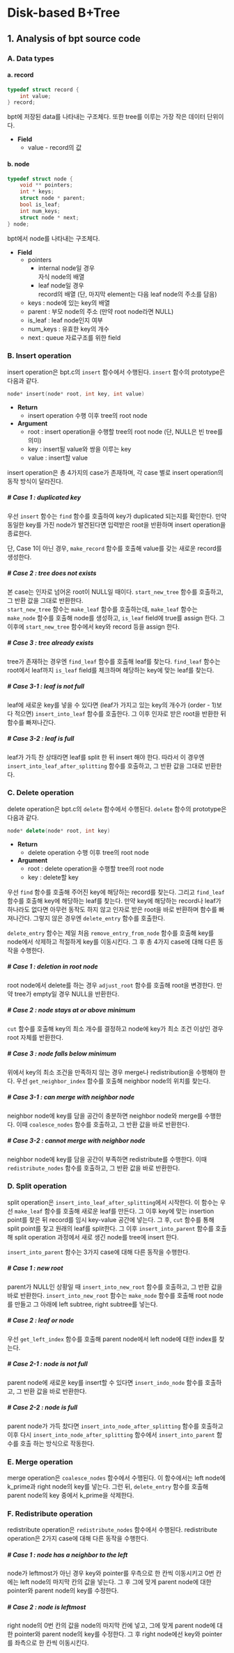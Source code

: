 # Disk-based B+Tree

## 1. Analysis of bpt source code
### A. Data types
#### a. record
``` c++
typedef struct record {
    int value;
} record;
```
bpt에 저장된 data를 나타내는 구조체다. 또한 tree를 이루는 가장 작은 데이터 단위이다.  
- **Field**
  - value - record의 값

#### b. node
``` c++
typedef struct node {
    void ** pointers;
    int * keys;
    struct node * parent;
    bool is_leaf;
    int num_keys;
    struct node * next;
} node;
```
bpt에서 node를 나타내는 구조체다.
- **Field**
  - pointers
    - internal node일 경우  
    자식 node의 배열
    - leaf node일 경우  
    record의 배열 (단, 마지막 element는 다음 leaf node의 주소를 담음)
  - keys : node에 있는 key의 배열
  - parent : 부모 node의 주소 (만약 root node라면 NULL)
  - is_leaf : leaf node인지 여부
  - num_keys : 유효한 key의 개수
  - next : queue 자료구조를 위한 field

### B. Insert operation
insert operation은 bpt.c의 `insert` 함수에서 수행된다. `insert` 함수의 prototype은 다음과 같다.
``` c++
node* insert(node* root, int key, int value)
```
- **Return**
  - insert operation 수행 이후 tree의 root node
- **Argument**
  - root : insert operation을 수행할 tree의 root node (단, NULL은 빈 tree를 의미)
  - key : insert될 value와 쌍을 이루는 key
  - value : insert할 value

insert operation은 총 4가지의 case가 존재하며, 각 case 별로 insert operation의 동작 방식이 달라진다.

##### # Case 1 : duplicated key
우선 `insert` 함수는 `find` 함수를 호출하여 key가 duplicated 되는지를 확인한다. 만약 동일한 key를 가진 node가 발견된다면 입력받은 root을 반환하며 insert operation을 종료한다.

단, Case 1이 아닌 경우, `make_record` 함수를 호출해 value를 갖는 새로운 record를 생성한다.

##### # Case 2 : tree does not exists
본 case는 인자로 넘어온 root이 NULL일 때이다. `start_new_tree` 함수를 호출하고, 그 반환 값을 그대로 반환한다.  
`start_new_tree` 함수는 `make_leaf` 함수를 호출하는데, `make_leaf` 함수는 `make_node` 함수를 호출해 node를 생성하고, `is_leaf` field에 true를 assign 한다. 그 이후에 `start_new_tree` 함수에서 key와 record 등을 assign 한다.

##### # Case 3 : tree already exists
tree가 존재하는 경우엔 `find_leaf` 함수를 호출해 leaf를 찾는다. `find_leaf` 함수는 root에서 leaf까지 `is_leaf` field를 체크하며 해당하는 key에 맞는 leaf를 찾는다.

##### # Case 3-1 : leaf is not full
leaf에 새로운 key를 넣을 수 있다면 (leaf가 가지고 있는 key의 개수가 (order - 1)보다 적으면) `insert_into_leaf` 함수를 호출한다. 그 이후 인자로 받은 root을 반환한 뒤 함수를 빠져나간다.

##### # Case 3-2 : leaf is full
leaf가 가득 찬 상태라면 leaf를 split 한 뒤 insert 해야 한다. 따라서 이 경우엔 `insert_into_leaf_after_splitting` 함수를 호출하고, 그 반환 값을 그대로 반환한다.

### C. Delete operation
delete operation은 bpt.c의 `delete` 함수에서 수행된다. `delete` 함수의 prototype은 다음과 같다.
``` c++
node* delete(node* root, int key)
```
- **Return**
  - delete operation 수행 이후 tree의 root node
- **Argument**
  - root : delete operation을 수행할 tree의 root node
  - key : delete할 key

우선 `find` 함수를 호출해 주어진 key에 해당하는 record를 찾는다. 그리고 `find_leaf` 함수를 호출해 key에 해당하는 leaf를 찾는다. 만약 key에 해당하는 record나 leaf가 하나라도 없다면 아무런 동작도 하지 않고 인자로 받은 root을 바로 반환하며 함수를 빠져나간다. 그렇지 않은 경우엔 `delete_entry` 함수를 호출한다.

`delete_entry` 함수는 제일 처음 `remove_entry_from_node` 함수를 호출해 key를 node에서 삭제하고 적절하게 key를 이동시킨다. 그 후 총 4가지 case에 대해 다른 동작을 수행한다.

##### # Case 1 : deletion in root node
root node에서 delete를 하는 경우 `adjust_root` 함수를 호출해 root을 변경한다. 만약 tree가 empty일 경우 NULL을 반환한다.

##### # Case 2 : node stays at or above minimum
`cut` 함수를 호출해 key의 최소 개수를 결정하고 node에 key가 최소 조건 이상인 경우 root 자체를 반환한다.

##### # Case 3 : node falls below minimum
위에서 key의 최소 조건을 만족하지 않는 경우 merge나 redistribution을 수행해야 한다. 우선 `get_neighbor_index` 함수를 호출해 neighbor node의 위치를 찾는다.

##### # Case 3-1 : can merge with neighbor node
neighbor node에 key를 담을 공간이 충분하면 neighbor node와 merge를 수행한다. 이때 `coalesce_nodes` 함수를 호출하고, 그 반환 값을 바로 반환한다.

##### # Case 3-2 : cannot merge with neighbor node
neighbor node에 key를 담을 공간이 부족하면 redistribute를 수행한다. 이때 `redistribute_nodes` 함수를 호출하고, 그 반환 값을 바로 반환한다.

### D. Split operation
split operation은 `insert_into_leaf_after_splitting`에서 시작한다. 이 함수는 우선 `make_leaf` 함수를 호출해 새로운 leaf를 만든다. 그 이후 key에 맞는 insertion point를 찾은 뒤 record를 임시 key-value 공간에 넣는다. 그 후, `cut` 함수를 통해 split point를 찾고 원래의 leaf를 split한다. 그 이후 `insert_into_parent` 함수를 호출해 split operation 과정에서 새로 생긴 node를 tree에 insert 한다.

`insert_into_parent` 함수는 3가지 case에 대해 다른 동작을 수행한다.

##### # Case 1 : new root
parent가 NULL인 상황일 때 `insert_into_new_root` 함수를 호출하고, 그 반환 값을 바로 반환한다. `insert_into_new_root` 함수는 `make_node` 함수를 호출해 root node를 만들고 그 아래에 left subtree, right subtree를 넣는다.

##### # Case 2 : leaf or node
우선 `get_left_index` 함수를 호출해 parent node에서 left node에 대한 index를 찾는다.

##### # Case 2-1 : node is not full
parent node에 새로운 key를 insert할 수 있다면 `insert_indo_node` 함수를 호출하고, 그 반환 값을 바로 반환한다.

##### # Case 2-2 : node is full
parent node가 가득 찼다면 `insert_into_node_after_splitting` 함수를 호출하고 이후 다시 `insert_into_node_after_splitting` 함수에서 `insert_into_parent` 함수를 호출 하는 방식으로 작동한다.

### E. Merge operation
merge operation은 `coalesce_nodes` 함수에서 수행된다. 이 함수에서는 left node에 k_prime과 right node의 key를 넣는다. 그런 뒤, `delete_entry` 함수를 호출해 parent node의 key 중에서 k_prime을 삭제한다.

### F. Redistribute operation
redistribute operation은 `redistribute_nodes` 함수에서 수행된다. redistribute operation은 2가지 case에 대해 다른 동작을 수행한다.

##### # Case 1 : node has a neighbor to the left
node가 leftmost가 아닌 경우 key와 pointer를 우측으로 한 칸씩 이동시키고 0번 칸에는 left node의 마지막 칸의 값을 넣는다. 그 후 그에 맞게 parent node에 대한 pointer와 parent node의 key를 수정한다.

##### # Case 2 : node is leftmost
right node의 0번 칸의 값을 node의 마지막 칸에 넣고, 그에 맞게 parent node에 대한 pointer와 parent node의 key를 수정한다. 그 후 right node에선 key와 pointer를 좌측으로 한 칸씩 이동시킨다.
